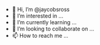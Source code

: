 - 👋 Hi, I’m @jaycobsross
- 👀 I’m interested in ...
- 🌱 I’m currently learning ...
- 💞️ I’m looking to collaborate on ...
- 📫 How to reach me ...

<!---
jaycobsross/jaycobsross is a ✨ special ✨ repository because its `README.md` (this file) appears on your GitHub profile.
You can click the Preview link to take a look at your changes.
--->
